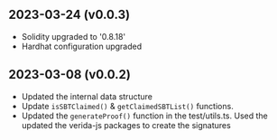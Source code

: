 2023-03-24 (v0.0.3)
-------------------
- Solidity upgraded to '0.8.18'
- Hardhat configuration upgraded

2023-03-08 (v0.0.2)
-------------------
- Updated the internal data structure
- Update `isSBTClaimed()` & `getClaimedSBTList()` functions.
- Updated the `generateProof()` function in the test/utils.ts. Used the updated the verida-js packages to create the signatures
